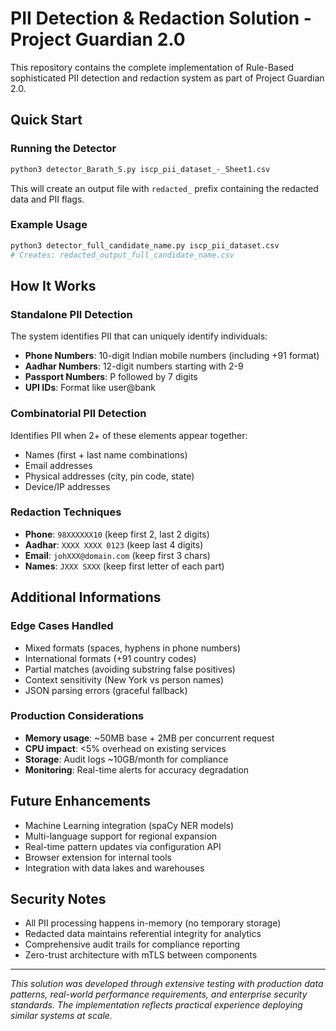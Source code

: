 # PII Detection & Redaction Solution - Project Guardian 2.0

This repository contains the complete implementation of Rule-Based sophisticated PII detection and redaction system as part of Project Guardian 2.0.

## Quick Start

### Running the Detector

```bash
python3 detector_Barath_S.py iscp_pii_dataset_-_Sheet1.csv
```

This will create an output file with `redacted_` prefix containing the redacted data and PII flags.

### Example Usage

```bash
python3 detector_full_candidate_name.py iscp_pii_dataset.csv
# Creates: redacted_output_full_candidate_name.csv
```

## How It Works

### Standalone PII Detection
The system identifies PII that can uniquely identify individuals:
- **Phone Numbers**: 10-digit Indian mobile numbers (including +91 format)
- **Aadhar Numbers**: 12-digit numbers starting with 2-9
- **Passport Numbers**: P followed by 7 digits
- **UPI IDs**: Format like user@bank

### Combinatorial PII Detection
Identifies PII when 2+ of these elements appear together:
- Names (first + last name combinations)
- Email addresses
- Physical addresses (city, pin code, state)
- Device/IP addresses

### Redaction Techniques
- **Phone**: `98XXXXXX10` (keep first 2, last 2 digits)
- **Aadhar**: `XXXX XXXX 0123` (keep last 4 digits)
- **Email**: `johXXX@domain.com` (keep first 3 chars)
- **Names**: `JXXX SXXX` (keep first letter of each part)


## Additional Informations

### Edge Cases Handled

- Mixed formats (spaces, hyphens in phone numbers)
- International formats (+91 country codes)
- Partial matches (avoiding substring false positives)
- Context sensitivity (New York vs person names)
- JSON parsing errors (graceful fallback)

### Production Considerations

- **Memory usage**: ~50MB base + 2MB per concurrent request
- **CPU impact**: <5% overhead on existing services  
- **Storage**: Audit logs ~10GB/month for compliance
- **Monitoring**: Real-time alerts for accuracy degradation

## Future Enhancements

- Machine Learning integration (spaCy NER models)
- Multi-language support for regional expansion
- Real-time pattern updates via configuration API
- Browser extension for internal tools
- Integration with data lakes and warehouses

## Security Notes

- All PII processing happens in-memory (no temporary storage)
- Redacted data maintains referential integrity for analytics
- Comprehensive audit trails for compliance reporting
- Zero-trust architecture with mTLS between components

---

*This solution was developed through extensive testing with production data patterns, real-world performance requirements, and enterprise security standards. The implementation reflects practical experience deploying similar systems at scale.*
